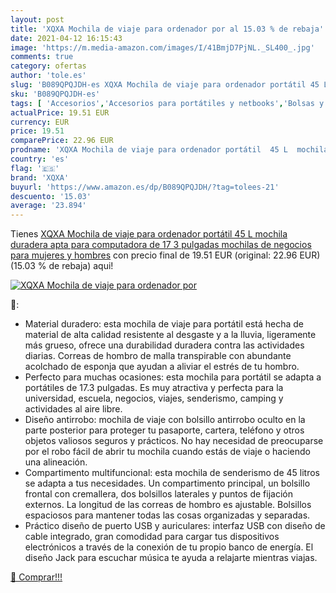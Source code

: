 ```yaml
---
layout: post
title: 'XQXA Mochila de viaje para ordenador por al 15.03 % de rebaja'
date: 2021-04-12 16:15:43
image: 'https://m.media-amazon.com/images/I/41BmjD7PjNL._SL400_.jpg'
comments: true
category: ofertas
author: 'tole.es'
slug: 'B089QPQJDH-es XQXA Mochila de viaje para ordenador portátil 45 L mochila...'
sku: 'B089QPQJDH-es'
tags: [ 'Accesorios','Accesorios para portátiles y netbooks','Bolsas y fundas para portátiles y netbooks','Informática','Mochilas para portátiles y netbooks','mochila','xqxa', ]
actualPrice: 19.51 EUR
currency: EUR
price: 19.51
comparePrice: 22.96 EUR
prodname: 'XQXA Mochila de viaje para ordenador portátil  45 L  mochila duradera  apta para computadora de 17 3 pulgadas  mochilas de negocios para mujeres y hombres'
country: 'es'
flag: '🇪🇸'
brand: 'XQXA'
buyurl: 'https://www.amazon.es/dp/B089QPQJDH/?tag=tolees-21'
descuento: '15.03'
average: '23.894'
---
```


Tienes [XQXA Mochila de viaje para ordenador portátil  45 L  mochila duradera  apta para computadora de 17 3 pulgadas  mochilas de negocios para mujeres y hombres](https://www.amazon.es/dp/B089QPQJDH/?tag=tolees-21) con precio final de  19.51 EUR (original: 22.96 EUR) (15.03 %  de rebaja) aqui!

[![XQXA Mochila de viaje para ordenador por](https://m.media-amazon.com/images/I/41BmjD7PjNL._SL400_.jpg)](https://www.amazon.es/dp/B089QPQJDH/?tag=tolees-21)

🔎:

- Material duradero: esta mochila de viaje para portátil está hecha de material de alta calidad resistente al desgaste y a la lluvia, ligeramente más grueso, ofrece una durabilidad duradera contra las actividades diarias. Correas de hombro de malla transpirable con abundante acolchado de esponja que ayudan a aliviar el estrés de tu hombro.
- Perfecto para muchas ocasiones: esta mochila para portátil se adapta a portátiles de 17.3 pulgadas. Es muy atractiva y perfecta para la universidad, escuela, negocios, viajes, senderismo, camping y actividades al aire libre.
- Diseño antirrobo: mochila de viaje con bolsillo antirrobo oculto en la parte posterior para proteger tu pasaporte, cartera, teléfono y otros objetos valiosos seguros y prácticos. No hay necesidad de preocuparse por el robo fácil de abrir tu mochila cuando estás de viaje o haciendo una alineación.
- Compartimento multifuncional: esta mochila de senderismo de 45 litros se adapta a tus necesidades. Un compartimento principal, un bolsillo frontal con cremallera, dos bolsillos laterales y puntos de fijación externos. La longitud de las correas de hombro es ajustable. Bolsillos espaciosos para mantener todas las cosas organizadas y separadas.
- Práctico diseño de puerto USB y auriculares: interfaz USB con diseño de cable integrado, gran comodidad para cargar tus dispositivos electrónicos a través de la conexión de tu propio banco de energía. El diseño Jack para escuchar música te ayuda a relajarte mientras viajas.

[🛒 Comprar!!!](https://www.amazon.es/dp/B089QPQJDH/?tag=tolees-21)
